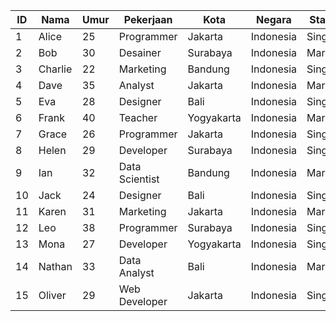| ID  | Nama     | Umur | Pekerjaan      | Kota        | Negara     | Status    |
|-----|----------|------|----------------|-------------|------------|-----------|
| 1   | Alice    | 25   | Programmer     | Jakarta     | Indonesia  | Single    |
| 2   | Bob      | 30   | Desainer       | Surabaya    | Indonesia  | Married   |
| 3   | Charlie  | 22   | Marketing      | Bandung     | Indonesia  | Single    |
| 4   | Dave     | 35   | Analyst        | Jakarta     | Indonesia  | Married   |
| 5   | Eva      | 28   | Designer       | Bali        | Indonesia  | Single    |
| 6   | Frank    | 40   | Teacher        | Yogyakarta  | Indonesia  | Married   |
| 7   | Grace    | 26   | Programmer     | Jakarta     | Indonesia  | Single    |
| 8   | Helen    | 29   | Developer      | Surabaya    | Indonesia  | Single    |
| 9   | Ian      | 32   | Data Scientist | Bandung     | Indonesia  | Married   |
| 10  | Jack     | 24   | Designer       | Bali        | Indonesia  | Single    |
| 11  | Karen    | 31   | Marketing      | Jakarta     | Indonesia  | Married   |
| 12  | Leo      | 38   | Programmer     | Surabaya    | Indonesia  | Single    |
| 13  | Mona     | 27   | Developer      | Yogyakarta  | Indonesia  | Single    |
| 14  | Nathan   | 33   | Data Analyst   | Bali        | Indonesia  | Married   |
| 15  | Oliver   | 29   | Web Developer  | Jakarta     | Indonesia  | Single    |
